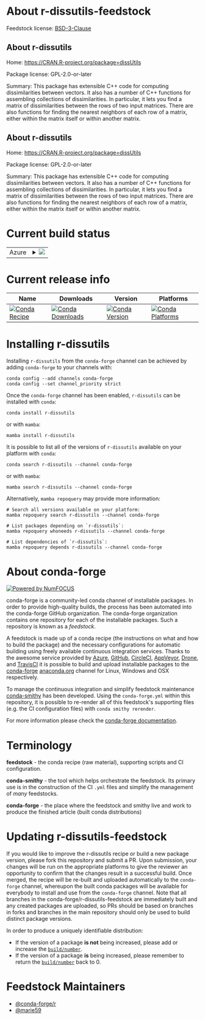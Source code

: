 About r-dissutils-feedstock
===========================

Feedstock license: [BSD-3-Clause](https://github.com/conda-forge/r-dissutils-feedstock/blob/main/LICENSE.txt)


About r-dissutils
-----------------

Home: https://CRAN.R-project.org/package=dissUtils

Package license: GPL-2.0-or-later

Summary: This package has extensible C++ code for computing dissimilarities between vectors. It also has a number of C++ functions for assembling collections of dissimilarities. In particular, it lets you find a matrix of dissimilarities between the rows of two input matrices. There are also functions for finding the nearest neighbors of each row of a matrix, either within the matrix itself or within another matrix.

About r-dissutils
-----------------

Home: https://CRAN.R-project.org/package=dissUtils

Package license: GPL-2.0-or-later

Summary: This package has extensible C++ code for computing dissimilarities between vectors. It also has a number of C++ functions for assembling collections of dissimilarities. In particular, it lets you find a matrix of dissimilarities between the rows of two input matrices. There are also functions for finding the nearest neighbors of each row of a matrix, either within the matrix itself or within another matrix.

Current build status
====================


<table>
    
  <tr>
    <td>Azure</td>
    <td>
      <details>
        <summary>
          <a href="https://dev.azure.com/conda-forge/feedstock-builds/_build/latest?definitionId=16223&branchName=main">
            <img src="https://dev.azure.com/conda-forge/feedstock-builds/_apis/build/status/r-dissutils-feedstock?branchName=main">
          </a>
        </summary>
        <table>
          <thead><tr><th>Variant</th><th>Status</th></tr></thead>
          <tbody><tr>
              <td>linux_64_r_base4.4</td>
              <td>
                <a href="https://dev.azure.com/conda-forge/feedstock-builds/_build/latest?definitionId=16223&branchName=main">
                  <img src="https://dev.azure.com/conda-forge/feedstock-builds/_apis/build/status/r-dissutils-feedstock?branchName=main&jobName=linux&configuration=linux%20linux_64_r_base4.4" alt="variant">
                </a>
              </td>
            </tr><tr>
              <td>linux_64_r_base4.5</td>
              <td>
                <a href="https://dev.azure.com/conda-forge/feedstock-builds/_build/latest?definitionId=16223&branchName=main">
                  <img src="https://dev.azure.com/conda-forge/feedstock-builds/_apis/build/status/r-dissutils-feedstock?branchName=main&jobName=linux&configuration=linux%20linux_64_r_base4.5" alt="variant">
                </a>
              </td>
            </tr><tr>
              <td>osx_64_r_base4.4</td>
              <td>
                <a href="https://dev.azure.com/conda-forge/feedstock-builds/_build/latest?definitionId=16223&branchName=main">
                  <img src="https://dev.azure.com/conda-forge/feedstock-builds/_apis/build/status/r-dissutils-feedstock?branchName=main&jobName=osx&configuration=osx%20osx_64_r_base4.4" alt="variant">
                </a>
              </td>
            </tr><tr>
              <td>osx_64_r_base4.5</td>
              <td>
                <a href="https://dev.azure.com/conda-forge/feedstock-builds/_build/latest?definitionId=16223&branchName=main">
                  <img src="https://dev.azure.com/conda-forge/feedstock-builds/_apis/build/status/r-dissutils-feedstock?branchName=main&jobName=osx&configuration=osx%20osx_64_r_base4.5" alt="variant">
                </a>
              </td>
            </tr><tr>
              <td>win_64_r_base4.4</td>
              <td>
                <a href="https://dev.azure.com/conda-forge/feedstock-builds/_build/latest?definitionId=16223&branchName=main">
                  <img src="https://dev.azure.com/conda-forge/feedstock-builds/_apis/build/status/r-dissutils-feedstock?branchName=main&jobName=win&configuration=win%20win_64_r_base4.4" alt="variant">
                </a>
              </td>
            </tr><tr>
              <td>win_64_r_base4.5</td>
              <td>
                <a href="https://dev.azure.com/conda-forge/feedstock-builds/_build/latest?definitionId=16223&branchName=main">
                  <img src="https://dev.azure.com/conda-forge/feedstock-builds/_apis/build/status/r-dissutils-feedstock?branchName=main&jobName=win&configuration=win%20win_64_r_base4.5" alt="variant">
                </a>
              </td>
            </tr>
          </tbody>
        </table>
      </details>
    </td>
  </tr>
</table>

Current release info
====================

| Name | Downloads | Version | Platforms |
| --- | --- | --- | --- |
| [![Conda Recipe](https://img.shields.io/badge/recipe-r--dissutils-green.svg)](https://anaconda.org/conda-forge/r-dissutils) | [![Conda Downloads](https://img.shields.io/conda/dn/conda-forge/r-dissutils.svg)](https://anaconda.org/conda-forge/r-dissutils) | [![Conda Version](https://img.shields.io/conda/vn/conda-forge/r-dissutils.svg)](https://anaconda.org/conda-forge/r-dissutils) | [![Conda Platforms](https://img.shields.io/conda/pn/conda-forge/r-dissutils.svg)](https://anaconda.org/conda-forge/r-dissutils) |

Installing r-dissutils
======================

Installing `r-dissutils` from the `conda-forge` channel can be achieved by adding `conda-forge` to your channels with:

```
conda config --add channels conda-forge
conda config --set channel_priority strict
```

Once the `conda-forge` channel has been enabled, `r-dissutils` can be installed with `conda`:

```
conda install r-dissutils
```

or with `mamba`:

```
mamba install r-dissutils
```

It is possible to list all of the versions of `r-dissutils` available on your platform with `conda`:

```
conda search r-dissutils --channel conda-forge
```

or with `mamba`:

```
mamba search r-dissutils --channel conda-forge
```

Alternatively, `mamba repoquery` may provide more information:

```
# Search all versions available on your platform:
mamba repoquery search r-dissutils --channel conda-forge

# List packages depending on `r-dissutils`:
mamba repoquery whoneeds r-dissutils --channel conda-forge

# List dependencies of `r-dissutils`:
mamba repoquery depends r-dissutils --channel conda-forge
```


About conda-forge
=================

[![Powered by
NumFOCUS](https://img.shields.io/badge/powered%20by-NumFOCUS-orange.svg?style=flat&colorA=E1523D&colorB=007D8A)](https://numfocus.org)

conda-forge is a community-led conda channel of installable packages.
In order to provide high-quality builds, the process has been automated into the
conda-forge GitHub organization. The conda-forge organization contains one repository
for each of the installable packages. Such a repository is known as a *feedstock*.

A feedstock is made up of a conda recipe (the instructions on what and how to build
the package) and the necessary configurations for automatic building using freely
available continuous integration services. Thanks to the awesome service provided by
[Azure](https://azure.microsoft.com/en-us/services/devops/), [GitHub](https://github.com/),
[CircleCI](https://circleci.com/), [AppVeyor](https://www.appveyor.com/),
[Drone](https://cloud.drone.io/welcome), and [TravisCI](https://travis-ci.com/)
it is possible to build and upload installable packages to the
[conda-forge](https://anaconda.org/conda-forge) [anaconda.org](https://anaconda.org/)
channel for Linux, Windows and OSX respectively.

To manage the continuous integration and simplify feedstock maintenance
[conda-smithy](https://github.com/conda-forge/conda-smithy) has been developed.
Using the ``conda-forge.yml`` within this repository, it is possible to re-render all of
this feedstock's supporting files (e.g. the CI configuration files) with ``conda smithy rerender``.

For more information please check the [conda-forge documentation](https://conda-forge.org/docs/).

Terminology
===========

**feedstock** - the conda recipe (raw material), supporting scripts and CI configuration.

**conda-smithy** - the tool which helps orchestrate the feedstock.
                   Its primary use is in the construction of the CI ``.yml`` files
                   and simplify the management of *many* feedstocks.

**conda-forge** - the place where the feedstock and smithy live and work to
                  produce the finished article (built conda distributions)


Updating r-dissutils-feedstock
==============================

If you would like to improve the r-dissutils recipe or build a new
package version, please fork this repository and submit a PR. Upon submission,
your changes will be run on the appropriate platforms to give the reviewer an
opportunity to confirm that the changes result in a successful build. Once
merged, the recipe will be re-built and uploaded automatically to the
`conda-forge` channel, whereupon the built conda packages will be available for
everybody to install and use from the `conda-forge` channel.
Note that all branches in the conda-forge/r-dissutils-feedstock are
immediately built and any created packages are uploaded, so PRs should be based
on branches in forks and branches in the main repository should only be used to
build distinct package versions.

In order to produce a uniquely identifiable distribution:
 * If the version of a package **is not** being increased, please add or increase
   the [``build/number``](https://docs.conda.io/projects/conda-build/en/latest/resources/define-metadata.html#build-number-and-string).
 * If the version of a package **is** being increased, please remember to return
   the [``build/number``](https://docs.conda.io/projects/conda-build/en/latest/resources/define-metadata.html#build-number-and-string)
   back to 0.

Feedstock Maintainers
=====================

* [@conda-forge/r](https://github.com/orgs/conda-forge/teams/r/)
* [@marie59](https://github.com/marie59/)

